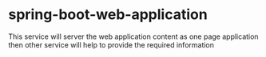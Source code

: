 # spring-boot-web-application
This service will server the web application content as one page application then other service will help to provide the required information
